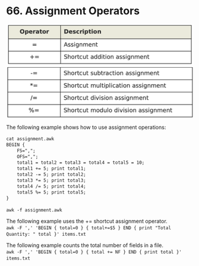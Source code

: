 # 66. Assignment Operators

![assignment operators](images/assignment_operators_1.png)
![assignment operators](images/assignment_operators_2.png)

The following example shows how to use assignment operations:
```
cat assignment.awk
BEGIN {
    FS=",";
    OFS=",";
    total1 = total2 = total3 = total4 = total5 = 10;
    total1 += 5; print total1;
    total2 -= 5; print total2;
    total3 *= 5; print total3;
    total4 /= 5; print total4;
    total5 %= 5; print total5;
}

awk -f assignment.awk
```

The following example uses the += shortcut assignment operator.  
`awk -F ',' 'BEGIN { total=0 } { total+=$5 } END { print "Total Quantity: " total }' items.txt`

The following example counts the total number of fields in a file.  
`awk -F ',' 'BEGIN { total=0 } { total += NF } END { print total }' items.txt`
